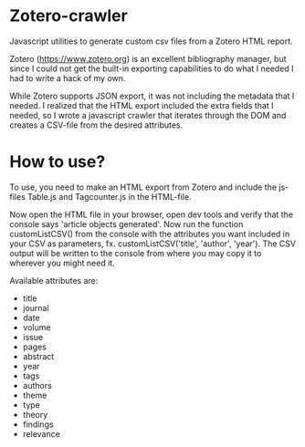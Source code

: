 Zotero-crawler
==============

Javascript utilities to generate custom csv files from a Zotero HTML report.

Zotero (https://www.zotero.org) is an excellent bibliography manager, but since I could not get the built-in exporting capabilities to do what I needed I had to write a hack of my own.

While Zotero supports JSON export, it was not including the metadata that I needed. I realized that the HTML export included the extra fields that I needed, so I wrote a javascript crawler that iterates through the DOM and creates a CSV-file from the desired attributes.

How to use?
===========
To use, you need to make an HTML export from Zotero and include the js-files Table.js and Tagcounter.js in the HTML-file.

Now open the HTML file in your browser, open dev tools and verify that the console says 'article objects generated'. Now run the function customListCSV() from the console with the attributes you want included in your CSV as parameters, fx. customListCSV('title', 'author', 'year'). The CSV output will be written to the console from where you may copy it to wherever you might need it.

Available attributes are:
- title
- journal
- date
- volume
- issue
- pages
- abstract
- year
- tags
- authors
- theme
- type
- theory
- findings
- relevance

